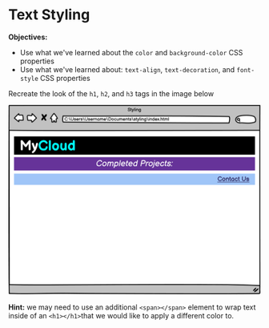 # Text Styling

**Objectives:**

- Use what we've learned about the `color` and `background-color` CSS properties
- Use what we've learned about: `text-align`, `text-decoration`, and `font-style` CSS properties

Recreate the look of the `h1`, `h2`, and `h3` tags in the image below

![alt text](styling.png)

**Hint:** we may need to use an additional `<span></span>` element to wrap text inside of an `<h1></h1>`that we would like to apply a different color to.
